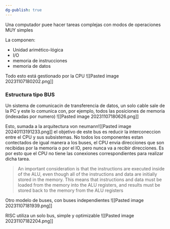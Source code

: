 ```yaml
---
dg-publish: true
---
```

Una computador puee hacer tareas complejas con modos de operaciones MUY simples

La componen:

- Unidad arimético-lógica
- I/O
- memoria de instrucciones
- memoria de datos


Todo esto está gestionado por la CPU
![[Pasted image 20231107180202.png]]


### Estructura tipo BUS 
Un sistema de comunicacin de transferencia de datos, un solo cable sale de la PC y este lo comunica con, por ejemplo, todos las posiciones de memoria (indexadas por numero)
![[Pasted image 20231107180626.png]]

Esto, sumada a la arquitectura von neumann![[Pasted image 20240113191233.png]]
el objetivo de este bus es reducir la interconeccion entre el CPU y sus subsistemas. 
No todos los componentes estan contectados de igual manera a los buses, el CPU envia direcciones que son recibidas por la memoria o por el IO, pero nunca va a recibir direcciones. Es por esto que el CPU no tiene las conexiones correspondientes para realizar dicha tarea.
>An important consideration is that the instructions are executed inside of the ALU, even though all of the instructions and data are initially stored in the memory. This means that instructions and data must be loaded from the memory into the ALU registers, and results must be stored back to the memory from the ALU registers


Otro modelo de buses, con buses independientes
![[Pasted image 20231107181939.png]]

RISC utiliza un solo bus, simple y optimizable
![[Pasted image 20231107182204.png]]


